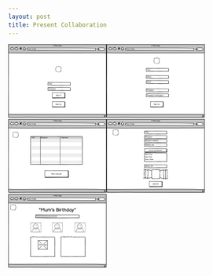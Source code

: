 ```yaml
---
layout: post
title: Present Collaboration
---
```


<img src="/images/WFhomepage.png" width="200px" /><img src="/images/WFsignUp.png" width="200px" /><img src="/images/WFsignedInUser.png" width="200px" /><img src="/images/WFaddGift.png" width="200px" /><img src="/images/WFgiftManagement.png" width="200px" />


